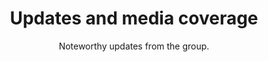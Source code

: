 ---
# update themes/academic/layouts/partials/widgets/accomplishments.html to chenge the design of this page
widget: accomplishments
headless: false  # This file represents a page section.

# ... Put Your Section Options Here (title etc.) ...
title: "Updates and media coverage"
subtitle: "Noteworthy updates from the group."
# Date format
#   Refer to https://wowchemy.com/docs/customization/#date-format
date_format: Jan 2006

# add new items here to include recent news items
item:
  - date: '2020-08-01'
    description: ' :page_facing_up: Our paper [Describing and Predicting Online Items with Reshare Cascades via Dual Mixture Self-exciting Processes](https://arxiv.org/abs/2001.11132) will be presented at CIKM 2020.'
  - date: '2020-07-01'
    description: ' :smile: This is a test news item'

#TODO: to show latest news items on the index page
---